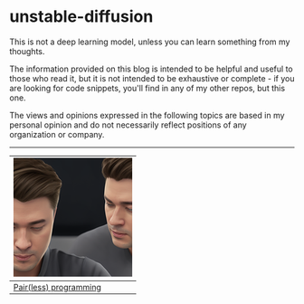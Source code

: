 # unstable-diffusion

[pairless]: ./pair-less-programming/static/tb-pair-less-programming.png 'pair-less-programming'

This is not a deep learning model, unless you can learn something from my thoughts.

The information provided on this blog is intended to be helpful and useful to those who read it, but it is not intended to be exhaustive or complete - if you are looking for code snippets, you'll find in any of my other repos, but this one.

The views and opinions expressed in the following topics are based in my personal opinion and do not necessarily reflect positions of any organization or company.

---

| [!['pair-less-programming'][pairless]](https://github.com/alan-oliv/unstable-diffusion/tree/main/pair-less-programming)
| --------------- |
| [Pair(less) programming](https://github.com/alan-oliv/unstable-diffusion/tree/main/pair-less-programming) |
